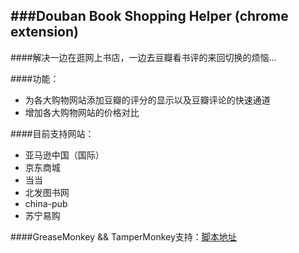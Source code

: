 ###Douban Book Shopping Helper (chrome extension)
--------------------------------------------------
####解决一边在逛网上书店，一边去豆瓣看书评的来回切换的烦恼...

####功能： 
+ 为各大购物网站添加豆瓣的评分的显示以及豆瓣评论的快速通道 
+ 增加各大购物网站的价格对比

####目前支持网站： 
+	亚马逊中国（国际） 
+	京东商城 
+	当当 
+	北发图书网 
+	china-pub 
+	苏宁易购

[脚本地址]:http://userscripts.org/scripts/show/172327
####GreaseMonkey && TamperMonkey支持：[脚本地址]
